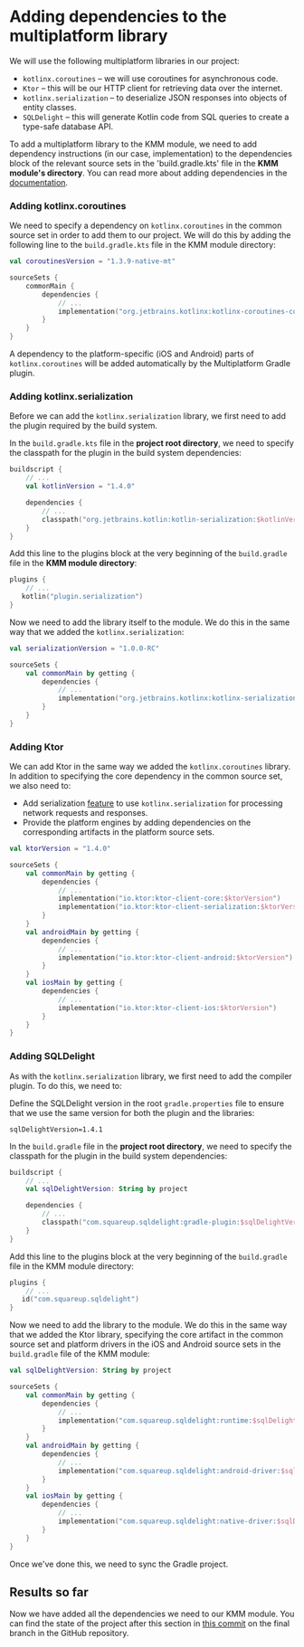 # Adding dependencies to the multiplatform library

We will use the following multiplatform libraries in our project:

* `kotlinx.coroutines` – we will use coroutines for asynchronous code.
* `Ktor` – this will be our HTTP client for retrieving data over the internet.
* `kotlinx.serialization` – to deserialize JSON responses into objects of entity classes.
* `SQLDelight` – this will generate Kotlin code from SQL queries to create a type-safe database API.

To add a multiplatform library to the KMM module, we need to add dependency instructions (in our case, implementation) to the dependencies block of the relevant source sets in the 'build.gradle.kts' file in the **KMM module's directory**. You can read more about adding dependencies in the [documentation](https://helpserver.labs.jb.gg/help/kotlin-mobile/add-dependencies.html#multiplatform-libraries).

### Adding kotlinx.coroutines

We need to specify a dependency on `kotlinx.coroutines` in the common source set in order to add them to our project. We will do this by adding the following line to the `build.gradle.kts` file in the KMM module directory:

```kotlin
val coroutinesVersion = "1.3.9-native-mt"

sourceSets {
    commonMain {
        dependencies {
            // ...
            implementation("org.jetbrains.kotlinx:kotlinx-coroutines-core:$coroutinesVersion")
        }
    }
}
```

A dependency to the platform-specific (iOS and Android) parts of `kotlinx.coroutines` will be added automatically by the Multiplatform Gradle plugin.


### Adding kotlinx.serialization

Before we can add the `kotlinx.serialization` library, we first need to add the plugin required by the build system. 

In the `build.gradle.kts` file in the **project root directory**, we need to specify the classpath for the plugin in the build system dependencies:

```kotlin
buildscript {
    // ...
    val kotlinVersion = "1.4.0"

    dependencies {
        // ...
        classpath("org.jetbrains.kotlin:kotlin-serialization:$kotlinVersion")
    }
}
```

Add this line to the plugins block at the very beginning of the `build.gradle` file in the **KMM module directory**:

```kotlin 
plugins {
    // ...
   kotlin("plugin.serialization")
}
```

Now we need to add the library itself to the module. We do this in the same way that we added the `kotlinx.serialization`:

```kotlin
val serializationVersion = "1.0.0-RC"

sourceSets {
    val commonMain by getting {
        dependencies {
            // ...
            implementation("org.jetbrains.kotlinx:kotlinx-serialization-core:$serializationVersion")
        }
    }
}
```

### Adding Ktor

We can add Ktor in the same way we added the `kotlinx.coroutines` library. In addition to specifying the core dependency in the common source set, we also need to:
* Add serialization [feature](https://ktor.io/clients/http-client/features.html) to use `kotlinx.serialization` for processing network requests and responses.
* Provide the platform engines by adding dependencies on the corresponding artifacts in the platform source sets.

```kotlin
val ktorVersion = "1.4.0"

sourceSets {
    val commonMain by getting {
        dependencies {
            // ...
            implementation("io.ktor:ktor-client-core:$ktorVersion")
            implementation("io.ktor:ktor-client-serialization:$ktorVersion")
        }
    }
    val androidMain by getting {
        dependencies {
            // ...
            implementation("io.ktor:ktor-client-android:$ktorVersion")
        }
    }
    val iosMain by getting {
        dependencies {
            // ...
            implementation("io.ktor:ktor-client-ios:$ktorVersion")
        }
    }
}
```

### Adding SQLDelight

As with the `kotlinx.serialization` library, we first need to add the compiler plugin. To do this, we need to:

Define the SQLDelight version in the root `gradle.properties` file to ensure that we use the same version for both the plugin and the libraries:

```
sqlDelightVersion=1.4.1
```

In the `build.gradle` file in the **project root directory**, we need to specify the classpath for the plugin in the build system dependencies:

```kotlin
buildscript {
    // ...
    val sqlDelightVersion: String by project

    dependencies {
        // ...
        classpath("com.squareup.sqldelight:gradle-plugin:$sqlDelightVersion")
    }
}

```

Add this line to the plugins block at the very beginning of the `build.gradle` file in the KMM module directory:

```kotlin
plugins {
    // ...
   id("com.squareup.sqldelight")
}
```

Now we need to add the library to the module. We do this in the same way that we added the Ktor library, specifying the core artifact in the common source set and platform drivers in the iOS and Android source sets in the `build.gradle` file of the KMM module:

```kotlin
val sqlDelightVersion: String by project

sourceSets {
    val commonMain by getting {
        dependencies {
            // ...
            implementation("com.squareup.sqldelight:runtime:$sqlDelightVersion")
        }
    }
    val androidMain by getting {
        dependencies {
            // ...
            implementation("com.squareup.sqldelight:android-driver:$sqlDelightVersion")
        }
    }
    val iosMain by getting {
        dependencies {
            // ...
            implementation("com.squareup.sqldelight:native-driver:$sqlDelightVersion")
        }
    }
}
```

Once we've done this, we need to sync the Gradle project.

## Results so far

Now we have added all the dependencies we need to our KMM module. You can find the state of the project after this section in [this commit](https://github.com/kotlin-hands-on/kmm-networking-and-data-storage/commit/16edf1d75c35219feb5b08f2d8e8d48bec38b52f) on the final branch in the GitHub repository.

